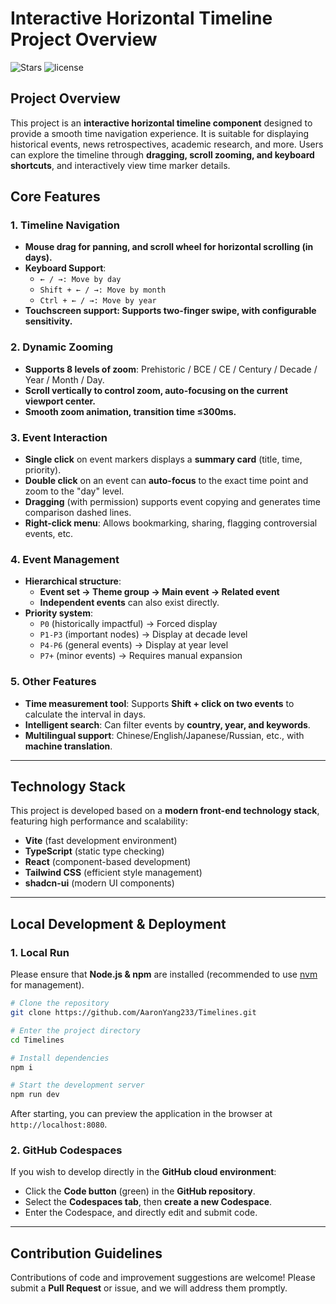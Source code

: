 # Interactive Horizontal Timeline Project Overview

![Stars](https://img.shields.io/github/stars/AaronYang233/Timelines) ![license](https://img.shields.io/badge/License-Apache%202.0-blue?style=flat-square)

## Project Overview

This project is an **interactive horizontal timeline component** designed to provide a smooth time navigation experience. It is suitable for displaying historical events, news retrospectives, academic research, and more. Users can explore the timeline through **dragging, scroll zooming, and keyboard shortcuts**, and interactively view time marker details.

## Core Features

### 1. Timeline Navigation

- **Mouse drag for panning, and scroll wheel for horizontal scrolling (in days).**
- **Keyboard Support**:
  - `← / →: Move by day`
  - `Shift + ← / →: Move by month`
  - `Ctrl + ← / →: Move by year`
- **Touchscreen support: Supports **two-finger swipe**, with configurable sensitivity.**

### 2. Dynamic Zooming

- **Supports 8 levels of zoom**: Prehistoric / BCE / CE / Century / Decade / Year / Month / Day.
- **Scroll vertically to control zoom, auto-focusing on the current viewport center.**
- **Smooth zoom animation, transition time ≤300ms.**

### 3. Event Interaction

- **Single click** on event markers displays a **summary card** (title, time, priority).
- **Double click** on an event can **auto-focus** to the exact time point and zoom to the "day" level.
- **Dragging** (with permission) supports event copying and generates time comparison dashed lines.
- **Right-click menu**: Allows bookmarking, sharing, flagging controversial events, etc.

### 4. Event Management

- **Hierarchical structure**:
  - **Event set → Theme group → Main event → Related event**
  - **Independent events** can also exist directly.
- **Priority system**:
  - `P0` (historically impactful) → Forced display
  - `P1-P3` (important nodes) → Display at decade level
  - `P4-P6` (general events) → Display at year level
  - `P7+` (minor events) → Requires manual expansion

### 5. Other Features

- **Time measurement tool**: Supports **Shift + click on two events** to calculate the interval in days.
- **Intelligent search**: Can filter events by **country, year, and keywords**.
- **Multilingual support**: Chinese/English/Japanese/Russian, etc., with **machine translation**.

---

## Technology Stack

This project is developed based on a **modern front-end technology stack**, featuring high performance and scalability:

- **Vite** (fast development environment)
- **TypeScript** (static type checking)
- **React** (component-based development)
- **Tailwind CSS** (efficient style management)
- **shadcn-ui** (modern UI components)

---

## Local Development & Deployment

### 1. Local Run

Please ensure that **Node.js & npm** are installed (recommended to use [nvm](https:/github.com/nvm-sh/nvm) for management).

```sh
# Clone the repository
git clone https://github.com/AaronYang233/Timelines.git

# Enter the project directory
cd Timelines

# Install dependencies
npm i

# Start the development server
npm run dev
```

After starting, you can preview the application in the browser at `http://localhost:8080`.

### 2. GitHub Codespaces

If you wish to develop directly in the **GitHub cloud environment**:

- Click the **Code button** (green) in the **GitHub repository**.
- Select the **Codespaces tab**, then **create a new Codespace**.
- Enter the Codespace, and directly edit and submit code.

---

## Contribution Guidelines

Contributions of code and improvement suggestions are welcome! Please submit a **Pull Request** or issue, and we will address them promptly.
